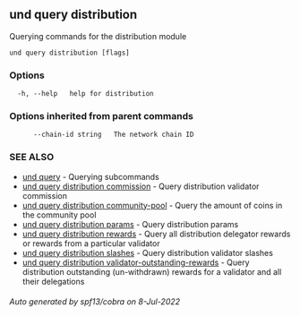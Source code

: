 ## und query distribution

Querying commands for the distribution module

```
und query distribution [flags]
```

### Options

```
  -h, --help   help for distribution
```

### Options inherited from parent commands

```
      --chain-id string   The network chain ID
```

### SEE ALSO

* [und query](und_query.md)	 - Querying subcommands
* [und query distribution commission](und_query_distribution_commission.md)	 - Query distribution validator commission
* [und query distribution community-pool](und_query_distribution_community-pool.md)	 - Query the amount of coins in the community pool
* [und query distribution params](und_query_distribution_params.md)	 - Query distribution params
* [und query distribution rewards](und_query_distribution_rewards.md)	 - Query all distribution delegator rewards or rewards from a particular validator
* [und query distribution slashes](und_query_distribution_slashes.md)	 - Query distribution validator slashes
* [und query distribution validator-outstanding-rewards](und_query_distribution_validator-outstanding-rewards.md)	 - Query distribution outstanding (un-withdrawn) rewards for a validator and all their delegations

###### Auto generated by spf13/cobra on 8-Jul-2022
